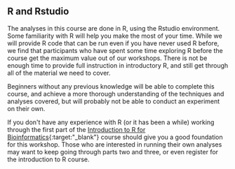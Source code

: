 ## R and Rstudio

The analyses in this course are done in R, using the Rstudio environment. Some familiarity with R will help you make the most of your time. While we will provide R code that can be run even if you have never used R before, we find that participants who have spent some time exploring R before the course get the maximum value out of our workshops. There is not be enough time to provide full instruction in introductory R, and still get through all of the material we need to cover.

Beginners without any previous knowledge will be able to complete this course, and achieve a more thorough understanding of the techniques and analyses covered, but will probably not be able to conduct an experiment on their own.

If you don't have any experience with R (or it has been a while) working through the first part of the [Introduction to R for Bioinformatics](https://ucdavis-bioinformatics-training.github.io/2021-March-Introduction-R-for-Bioinformatics/){:target:"_blank"} course should give you a good foundation for this workshop. Those who are interested in running their own analyses may want to keep going through parts two and three, or even register for the introduction to R course.
